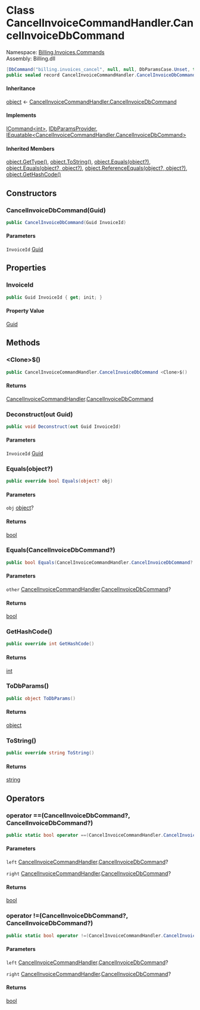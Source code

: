 # <a id="Billing_Invoices_Commands_CancelInvoiceCommandHandler_CancelInvoiceDbCommand"></a> Class CancelInvoiceCommandHandler.CancelInvoiceDbCommand

Namespace: [Billing.Invoices.Commands](Billing.Invoices.Commands.md)  
Assembly: Billing.dll  

```csharp
[DbCommand("billing.invoices_cancel", null, null, DbParamsCase.Unset, true, null)]
public sealed record CancelInvoiceCommandHandler.CancelInvoiceDbCommand : ICommand<int>, IDbParamsProvider, IEquatable<CancelInvoiceCommandHandler.CancelInvoiceDbCommand>
```

#### Inheritance

[object](https://learn.microsoft.com/dotnet/api/system.object) ← 
[CancelInvoiceCommandHandler.CancelInvoiceDbCommand](Billing.Invoices.Commands.CancelInvoiceCommandHandler.CancelInvoiceDbCommand.md)

#### Implements

[ICommand<int\>](https://github.com/vgmello/momentum\-sample/blob/0b2e226d00660d6f2b9ea7a033ba4926f0678942/libs/Operations/src/Operations.Extensions.Abstractions/Messaging/ICommand.cs), 
[IDbParamsProvider](https://github.com/vgmello/momentum\-sample/blob/0b2e226d00660d6f2b9ea7a033ba4926f0678942/libs/Operations/src/Operations.Extensions.Abstractions/Dapper/IDbParamsProvider.cs), 
[IEquatable<CancelInvoiceCommandHandler.CancelInvoiceDbCommand\>](https://learn.microsoft.com/dotnet/api/system.iequatable\-1)

#### Inherited Members

[object.GetType\(\)](https://learn.microsoft.com/dotnet/api/system.object.gettype), 
[object.ToString\(\)](https://learn.microsoft.com/dotnet/api/system.object.tostring), 
[object.Equals\(object?\)](https://learn.microsoft.com/dotnet/api/system.object.equals\#system\-object\-equals\(system\-object\)), 
[object.Equals\(object?, object?\)](https://learn.microsoft.com/dotnet/api/system.object.equals\#system\-object\-equals\(system\-object\-system\-object\)), 
[object.ReferenceEquals\(object?, object?\)](https://learn.microsoft.com/dotnet/api/system.object.referenceequals), 
[object.GetHashCode\(\)](https://learn.microsoft.com/dotnet/api/system.object.gethashcode)

## Constructors

### <a id="Billing_Invoices_Commands_CancelInvoiceCommandHandler_CancelInvoiceDbCommand__ctor_System_Guid_"></a> CancelInvoiceDbCommand\(Guid\)

```csharp
public CancelInvoiceDbCommand(Guid InvoiceId)
```

#### Parameters

`InvoiceId` [Guid](https://learn.microsoft.com/dotnet/api/system.guid)

## Properties

### <a id="Billing_Invoices_Commands_CancelInvoiceCommandHandler_CancelInvoiceDbCommand_InvoiceId"></a> InvoiceId

```csharp
public Guid InvoiceId { get; init; }
```

#### Property Value

 [Guid](https://learn.microsoft.com/dotnet/api/system.guid)

## Methods

### <a id="Billing_Invoices_Commands_CancelInvoiceCommandHandler_CancelInvoiceDbCommand__Clone__"></a> <Clone\>$\(\)

```csharp
public CancelInvoiceCommandHandler.CancelInvoiceDbCommand <Clone>$()
```

#### Returns

 [CancelInvoiceCommandHandler](Billing.Invoices.Commands.CancelInvoiceCommandHandler.md).[CancelInvoiceDbCommand](Billing.Invoices.Commands.CancelInvoiceCommandHandler.CancelInvoiceDbCommand.md)

### <a id="Billing_Invoices_Commands_CancelInvoiceCommandHandler_CancelInvoiceDbCommand_Deconstruct_System_Guid__"></a> Deconstruct\(out Guid\)

```csharp
public void Deconstruct(out Guid InvoiceId)
```

#### Parameters

`InvoiceId` [Guid](https://learn.microsoft.com/dotnet/api/system.guid)

### <a id="Billing_Invoices_Commands_CancelInvoiceCommandHandler_CancelInvoiceDbCommand_Equals_System_Object_"></a> Equals\(object?\)

```csharp
public override bool Equals(object? obj)
```

#### Parameters

`obj` [object](https://learn.microsoft.com/dotnet/api/system.object)?

#### Returns

 [bool](https://learn.microsoft.com/dotnet/api/system.boolean)

### <a id="Billing_Invoices_Commands_CancelInvoiceCommandHandler_CancelInvoiceDbCommand_Equals_Billing_Invoices_Commands_CancelInvoiceCommandHandler_CancelInvoiceDbCommand_"></a> Equals\(CancelInvoiceDbCommand?\)

```csharp
public bool Equals(CancelInvoiceCommandHandler.CancelInvoiceDbCommand? other)
```

#### Parameters

`other` [CancelInvoiceCommandHandler](Billing.Invoices.Commands.CancelInvoiceCommandHandler.md).[CancelInvoiceDbCommand](Billing.Invoices.Commands.CancelInvoiceCommandHandler.CancelInvoiceDbCommand.md)?

#### Returns

 [bool](https://learn.microsoft.com/dotnet/api/system.boolean)

### <a id="Billing_Invoices_Commands_CancelInvoiceCommandHandler_CancelInvoiceDbCommand_GetHashCode"></a> GetHashCode\(\)

```csharp
public override int GetHashCode()
```

#### Returns

 [int](https://learn.microsoft.com/dotnet/api/system.int32)

### <a id="Billing_Invoices_Commands_CancelInvoiceCommandHandler_CancelInvoiceDbCommand_ToDbParams"></a> ToDbParams\(\)

```csharp
public object ToDbParams()
```

#### Returns

 [object](https://learn.microsoft.com/dotnet/api/system.object)

### <a id="Billing_Invoices_Commands_CancelInvoiceCommandHandler_CancelInvoiceDbCommand_ToString"></a> ToString\(\)

```csharp
public override string ToString()
```

#### Returns

 [string](https://learn.microsoft.com/dotnet/api/system.string)

## Operators

### <a id="Billing_Invoices_Commands_CancelInvoiceCommandHandler_CancelInvoiceDbCommand_op_Equality_Billing_Invoices_Commands_CancelInvoiceCommandHandler_CancelInvoiceDbCommand_Billing_Invoices_Commands_CancelInvoiceCommandHandler_CancelInvoiceDbCommand_"></a> operator ==\(CancelInvoiceDbCommand?, CancelInvoiceDbCommand?\)

```csharp
public static bool operator ==(CancelInvoiceCommandHandler.CancelInvoiceDbCommand? left, CancelInvoiceCommandHandler.CancelInvoiceDbCommand? right)
```

#### Parameters

`left` [CancelInvoiceCommandHandler](Billing.Invoices.Commands.CancelInvoiceCommandHandler.md).[CancelInvoiceDbCommand](Billing.Invoices.Commands.CancelInvoiceCommandHandler.CancelInvoiceDbCommand.md)?

`right` [CancelInvoiceCommandHandler](Billing.Invoices.Commands.CancelInvoiceCommandHandler.md).[CancelInvoiceDbCommand](Billing.Invoices.Commands.CancelInvoiceCommandHandler.CancelInvoiceDbCommand.md)?

#### Returns

 [bool](https://learn.microsoft.com/dotnet/api/system.boolean)

### <a id="Billing_Invoices_Commands_CancelInvoiceCommandHandler_CancelInvoiceDbCommand_op_Inequality_Billing_Invoices_Commands_CancelInvoiceCommandHandler_CancelInvoiceDbCommand_Billing_Invoices_Commands_CancelInvoiceCommandHandler_CancelInvoiceDbCommand_"></a> operator \!=\(CancelInvoiceDbCommand?, CancelInvoiceDbCommand?\)

```csharp
public static bool operator !=(CancelInvoiceCommandHandler.CancelInvoiceDbCommand? left, CancelInvoiceCommandHandler.CancelInvoiceDbCommand? right)
```

#### Parameters

`left` [CancelInvoiceCommandHandler](Billing.Invoices.Commands.CancelInvoiceCommandHandler.md).[CancelInvoiceDbCommand](Billing.Invoices.Commands.CancelInvoiceCommandHandler.CancelInvoiceDbCommand.md)?

`right` [CancelInvoiceCommandHandler](Billing.Invoices.Commands.CancelInvoiceCommandHandler.md).[CancelInvoiceDbCommand](Billing.Invoices.Commands.CancelInvoiceCommandHandler.CancelInvoiceDbCommand.md)?

#### Returns

 [bool](https://learn.microsoft.com/dotnet/api/system.boolean)

